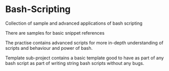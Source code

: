 # Bash-Scripting
Collection of sample and advanced applications of bash scripting

There are samples for basic snippet references 

The practise contains advanced scripts for more in-depth understanding of scripts and behaviour and power of bash.

Template sub-project contains a basic template good to have as part of any bash script as part of writing string bash scripts without any bugs.
